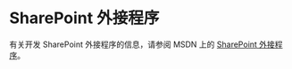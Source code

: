 # <a name="sharepoint-add-ins"></a>SharePoint 外接程序

有关开发 SharePoint 外接程序的信息，请参阅 MSDN 上的 [SharePoint 外接程序](https://msdn.microsoft.com/en-us/library/fp179930.aspx)。